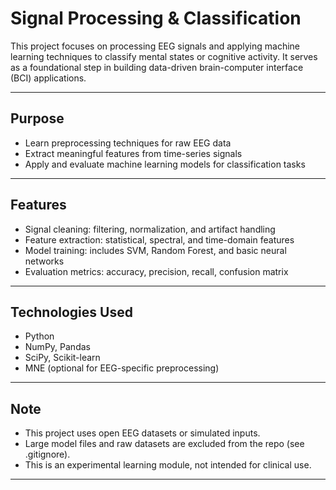 # Signal Processing & Classification

This project focuses on processing EEG signals and applying machine learning techniques to classify mental states or cognitive activity. It serves as a foundational step in building data-driven brain-computer interface (BCI) applications.

---

## Purpose

- Learn preprocessing techniques for raw EEG data  
- Extract meaningful features from time-series signals  
- Apply and evaluate machine learning models for classification tasks

---

## Features

- Signal cleaning: filtering, normalization, and artifact handling  
- Feature extraction: statistical, spectral, and time-domain features  
- Model training: includes SVM, Random Forest, and basic neural networks  
- Evaluation metrics: accuracy, precision, recall, confusion matrix  

---

## Technologies Used

- Python  
- NumPy, Pandas  
- SciPy, Scikit-learn  
- MNE (optional for EEG-specific preprocessing)

---

## Note

- This project uses open EEG datasets or simulated inputs.
- Large model files and raw datasets are excluded from the repo (see .gitignore).
- This is an experimental learning module, not intended for clinical use.

---
